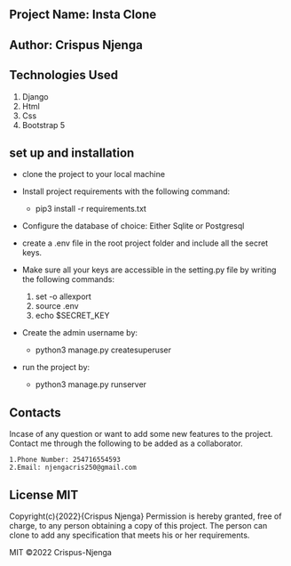 ## Project Name: Insta Clone
## Author: Crispus Njenga
## Technologies Used
1. Django
2. Html
3. Css
4. Bootstrap 5
## set up and installation
* clone the project to your local machine
* Install project requirements with the following command:

    * pip3 install -r requirements.txt
* Configure the database of choice: Either Sqlite or Postgresql
* create a .env file in the root project folder and include all the secret keys.
* Make sure all your keys are accessible in the setting.py file by writing the following commands:

    1. set -o allexport
    2. source .env
    3. echo $SECRET_KEY
* Create the admin username by:

    * python3 manage.py createsuperuser
* run the project by:

    * python3 manage.py runserver
## Contacts
Incase of any question or want to add some new features to the project. Contact me through the following to be added as a collaborator.

    1.Phone Number: 254716554593
    2.Email: njengacris250@gmail.com
## License MIT
Copyright(c){2022}{Crispus Njenga} Permission is hereby granted, free of charge, to any person obtaining a copy of this project. The person can clone to add any specification that meets his or her requirements.

MIT ©2022 Crispus-Njenga